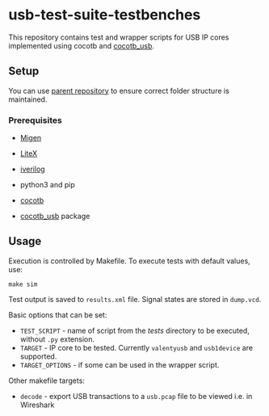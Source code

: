 # usb-test-suite-testbenches

This repository contains test and wrapper scripts for USB IP cores implemented using cocotb and [cocotb_usb](https://github.com/antmicro/usb-test-suite-cocotb-usb).

## Setup
You can use [parent repository](https://github.com/antmicro/usb-test-suite-build) to ensure correct folder structure is maintained.

### Prerequisites
* [Migen](https://github.com/m-labs/migen)
* [LiteX](https://github.com/enjoy-digital/litex)

* [iverilog](http://iverilog.icarus.com/)
* python3 and pip
* [cocotb](https://github.com/cocotb/cocotb)
* [cocotb_usb](https://github.com/antmicro/usb-test-suite-cocotb-usb) package

## Usage
Execution is controlled by Makefile. To execute tests with default values, use:

```
make sim
```
Test output is saved to `results.xml` file. Signal states are stored in `dump.vcd`.

Basic options that can be set:
* `TEST_SCRIPT` - name of script from the *tests* directory to be executed, without `.py` extension.
* `TARGET` - IP core to be tested. Currently `valentyusb` and `usb1device` are supported.
* `TARGET_OPTIONS` - if some can be used in the wrapper script.

Other makefile targets:
* `decode` - export USB transactions to a `usb.pcap` file to be viewed i.e. in Wireshark

